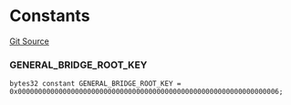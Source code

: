 # Constants
[Git Source](https://github.com-VargaElod23/Taraxa-project/bridge/blob/996f61a29d91a8326c805bfdad924088129ae1a7/src/scripts/Tara.deploy.s.sol)

### GENERAL_BRIDGE_ROOT_KEY

```solidity
bytes32 constant GENERAL_BRIDGE_ROOT_KEY = 0x0000000000000000000000000000000000000000000000000000000000000006;
```

